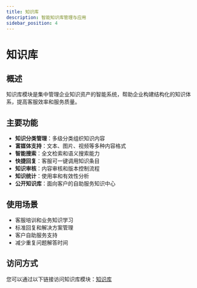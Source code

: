 ```yaml
---
title: 知识库
description: 智能知识库管理与应用
sidebar_position: 4
---
```


# 知识库

## 概述

知识库模块是集中管理企业知识资产的智能系统，帮助企业构建结构化的知识体系，提高客服效率和服务质量。

## 主要功能

- **知识分类管理**：多级分类组织知识内容
- **富媒体支持**：文本、图片、视频等多种内容格式
- **智能搜索**：全文检索和语义搜索能力
- **快捷回复**：客服可一键调用知识条目
- **知识审核**：内容审核和版本控制流程
- **知识统计**：使用率和有效性分析
- **公开知识库**：面向客户的自助服务知识中心

## 使用场景

- 客服培训和业务知识学习
- 标准回复和解决方案管理
- 客户自助服务支持
- 减少重复问题解答时间

## 访问方式

您可以通过以下链接访问知识库模块：[知识库](/kbase/)
